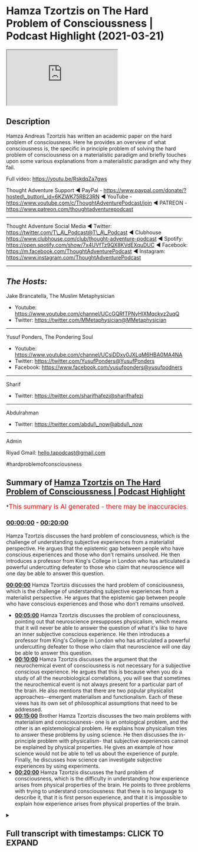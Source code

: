 # Hamza Tzortzis on The Hard Problem of Conscioussness | Podcast Highlight (2021-03-21)

<iframe loading='lazy' src='https://www.youtube.com/embed/zwDd2UNm9lE'></iframe>

## Description

Hamza Andreas Tzortzis has written an academic paper on the hard problem of consciousness. Here he provides an overview of what consciousness is, the specific in principle problem of solving the hard problem of consciousness on a materialistic paradigm and briefly touches upon some various explanations from a materialistic paradigm and why they fail.

Full video: https://youtu.be/RskdqZa7gws

Thought Adventure Support
◄ PayPal - https://www.paypal.com/donate/?hosted\_button\_id=6KZWK75RB23RN
◄ YouTube - https://www.youtube.com/c/ThoughtAdventurePodcast/join
◄ PATREON - https://www.patreon.com/thoughtadventurepodcast

***

Thought Adventure Social Media
◄ Twitter: https://twitter.com/T\_A\_Podcast​​@T\_A\_Podcast
◄ Clubhouse https://www.clubhouse.com/club/thought-adventure-podcast
◄ Spotify: https://open.spotify.com/show/7x4UVfTz9QX8KVdEXquDUC
◄ Facebook: https://m.facebook.com/ThoughtAdventurePodcast
◄ Instagram: https://www.instagram.com/ThoughtAdventurePodcast​

***

## *The Hosts:*

Jake Brancatella, The Muslim Metaphysician

*   Youtube: https://www.youtube.com/channel/UCcGQRfTPNyHlXMqckvz2uqQ
*   Twitter:  https://twitter.com/MMetaphysician​​@MMetaphysician

***

Yusuf Ponders, The Pondering Soul

*   Youtube: https://www.youtube.com/channel/UCsiDDxy0JXLqM6HBA0MA4NA
*   Twitter: https://twitter.com/YusufPonders​​@YusufPonders
*   Facebook: https://www.facebook.com/yusufponders​@yusufpodners

***

Sharif

*   Twitter: https://twitter.com/sharifhafezi​​@sharifhafezi

***

Abdulrahman

*   Twitter: https://twitter.com/abdul\_now​@abdul\_now

***

Admin

Riyad
Gmail: hello.tapodcast@gmail.com

\#hardproblemofconsciousness

## Summary of [Hamza Tzortzis on The Hard Problem of Conscioussness | Podcast Highlight](https://www.youtube.com/watch?v=zwDd2UNm9lE)

\*<span style="color:red; font-size:125%">This summary is AI generated - there may be inaccuracies</span>.

### [00:00:00](https://www.youtube.com/watch?v=zwDd2UNm9lE\&t=0) - [00:20:00](https://www.youtube.com/watch?v=zwDd2UNm9lE\&t=1200)

Hamza Tzortzis discusses the hard problem of consciousness, which is the challenge of understanding subjective experiences from a materialist perspective. He argues that the epistemic gap between people who have conscious experiences and those who don't remains unsolved. He then introduces a professor from King's College in London who has articulated a powerful undercutting defeater to those who claim that neuroscience will one day be able to answer this question.

**[00:00:00](https://www.youtube.com/watch?v=zwDd2UNm9lE\&t=0)** Hamza Tzortzis discusses the hard problem of consciousness, which is the challenge of understanding subjective experiences from a materialist perspective. He argues that the epistemic gap between people who have conscious experiences and those who don't remains unsolved.

*   **[00:05:00](https://www.youtube.com/watch?v=zwDd2UNm9lE\&t=300)** Hamza Tzortzis discusses the problem of consciousness, pointing out that neuroscience presupposes physicalism, which means that it will never be able to answer the question of what it's like to have an inner subjective conscious experience. He then introduces a professor from King's College in London who has articulated a powerful undercutting defeater to those who claim that neuroscience will one day be able to answer this question.
*   **[00:10:00](https://www.youtube.com/watch?v=zwDd2UNm9lE\&t=600)** Hamza Tzortzis discusses the argument that the neurochemical event of consciousness is not necessary for a subjective conscious experience. He argues that this is because when you do a study of all the neurobiological correlations, you will see that sometimes the neurochemical event is not always present for a particular part of the brain. He also mentions that there are two popular physicalist approaches--emergent materialism and functionalism. Each of these views has its own set of philosophical assumptions that need to be addressed.
*   **[00:15:00](https://www.youtube.com/watch?v=zwDd2UNm9lE\&t=900)** Brother Hamza Tzortzis discusses the two main problems with materialism and consciousness- one is an ontological problem, and the other is an epistemological problem. He explains how physicalism tries to answer these problems by using science. He then discusses the in-principle problem with physicalism- that subjective experiences cannot be explained by physical properties. He gives an example of how science would not be able to tell us about the experience of purple. Finally, he discusses how science can investigate subjective experiences by using experiments.
*   **[00:20:00](https://www.youtube.com/watch?v=zwDd2UNm9lE\&t=1200)** Hamza Tzortzis discusses the hard problem of consciousness, which is the difficulty in understanding how experience arises from physical properties of the brain. He points to three problems with trying to understand consciousness: that there is no language to describe it, that it is first person experience, and that it is impossible to explain how experience arises from physical properties of the brain.

<details><summary><h2>Full transcript with timestamps: CLICK TO EXPAND</h2></summary>

[0:00:08](https://youtu.be/zwDd2UNm9lE?t=8) okay good thanks for the introduction\
[0:00:10](https://youtu.be/zwDd2UNm9lE?t=10) jake well i bless you all just ask me\
[0:00:12](https://youtu.be/zwDd2UNm9lE?t=12) for the opportunity\
[0:00:19](https://youtu.be/zwDd2UNm9lE?t=19) i wrote a book called the divine reality\
[0:00:21](https://youtu.be/zwDd2UNm9lE?t=21) and\
[0:00:23](https://youtu.be/zwDd2UNm9lE?t=23) i did an m.a in philosophy\
[0:00:26](https://youtu.be/zwDd2UNm9lE?t=26) my dissertation was on the heart problem\
[0:00:28](https://youtu.be/zwDd2UNm9lE?t=28) of consciousness\
[0:00:30](https://youtu.be/zwDd2UNm9lE?t=30) and other bits and pieces and i'm\
[0:00:32](https://youtu.be/zwDd2UNm9lE?t=32) continuing my postgraduate research at\
[0:00:34](https://youtu.be/zwDd2UNm9lE?t=34) the university of london\
[0:00:36](https://youtu.be/zwDd2UNm9lE?t=36) and i have a particularly interesting\
[0:00:37](https://youtu.be/zwDd2UNm9lE?t=37) consciousness because\
[0:00:40](https://youtu.be/zwDd2UNm9lE?t=40) i had a bit of an issue when i was i was\
[0:00:42](https://youtu.be/zwDd2UNm9lE?t=42) around i don't know maybe 11 or 12\
[0:00:44](https://youtu.be/zwDd2UNm9lE?t=44) years old i had this kind of\
[0:00:47](https://youtu.be/zwDd2UNm9lE?t=47) existential crisis not from the point of\
[0:00:49](https://youtu.be/zwDd2UNm9lE?t=49) view of meaning or the point of view of\
[0:00:51](https://youtu.be/zwDd2UNm9lE?t=51) um you know purpose and life it was more\
[0:00:55](https://youtu.be/zwDd2UNm9lE?t=55) on it was more a form of solipsism which\
[0:00:58](https://youtu.be/zwDd2UNm9lE?t=58) was\
[0:00:59](https://youtu.be/zwDd2UNm9lE?t=59) i had a realization just dawned on me\
[0:01:02](https://youtu.be/zwDd2UNm9lE?t=62) that\
[0:01:03](https://youtu.be/zwDd2UNm9lE?t=63) i was the only one aware of my own\
[0:01:06](https://youtu.be/zwDd2UNm9lE?t=66) conscious awareness\
[0:01:07](https://youtu.be/zwDd2UNm9lE?t=67) and i wasn't aware of other people's\
[0:01:09](https://youtu.be/zwDd2UNm9lE?t=69) conscious awareness at the same time\
[0:01:12](https://youtu.be/zwDd2UNm9lE?t=72) that i'm aware of my own awareness\
[0:01:14](https://youtu.be/zwDd2UNm9lE?t=74)Laughter
[0:01:16](https://youtu.be/zwDd2UNm9lE?t=76) that might be a bit confusing but that\
[0:01:18](https://youtu.be/zwDd2UNm9lE?t=78) was extremely lonely\
[0:01:20](https://youtu.be/zwDd2UNm9lE?t=80) it was it just dawned on me it was such\
[0:01:22](https://youtu.be/zwDd2UNm9lE?t=82) a lonely thing\
[0:01:23](https://youtu.be/zwDd2UNm9lE?t=83) that i i think i started crying i'll get\
[0:01:26](https://youtu.be/zwDd2UNm9lE?t=86) slightly you know\
[0:01:26](https://youtu.be/zwDd2UNm9lE?t=86) contextually depressed because i felt\
[0:01:30](https://youtu.be/zwDd2UNm9lE?t=90) like i was maybe the only one who really\
[0:01:32](https://youtu.be/zwDd2UNm9lE?t=92) exists\
[0:01:33](https://youtu.be/zwDd2UNm9lE?t=93) right now people may not empathize with\
[0:01:35](https://youtu.be/zwDd2UNm9lE?t=95) this at all because they haven't had\
[0:01:37](https://youtu.be/zwDd2UNm9lE?t=97) this experience\
[0:01:38](https://youtu.be/zwDd2UNm9lE?t=98) thank god but some people just have\
[0:01:41](https://youtu.be/zwDd2UNm9lE?t=101) those experiences and i think that was\
[0:01:42](https://youtu.be/zwDd2UNm9lE?t=102) the kind of\
[0:01:43](https://youtu.be/zwDd2UNm9lE?t=103) emotional existential driver\
[0:01:46](https://youtu.be/zwDd2UNm9lE?t=106) in order for me to try and explore the\
[0:01:48](https://youtu.be/zwDd2UNm9lE?t=108) whole topic of consciousness a little\
[0:01:50](https://youtu.be/zwDd2UNm9lE?t=110) bit more\
[0:01:51](https://youtu.be/zwDd2UNm9lE?t=111) and that's why i was very fascinated\
[0:01:53](https://youtu.be/zwDd2UNm9lE?t=113) with the hard problem of consciousness\
[0:01:55](https://youtu.be/zwDd2UNm9lE?t=115) now\
[0:01:56](https://youtu.be/zwDd2UNm9lE?t=116) as many of you may know or not know the\
[0:01:58](https://youtu.be/zwDd2UNm9lE?t=118) hard problem of consciousness\
[0:02:00](https://youtu.be/zwDd2UNm9lE?t=120) in the philosophy of the mind is really\
[0:02:03](https://youtu.be/zwDd2UNm9lE?t=123) based on two key\
[0:02:04](https://youtu.be/zwDd2UNm9lE?t=124) questions people think it's only one\
[0:02:06](https://youtu.be/zwDd2UNm9lE?t=126) question but in actual fact is two key\
[0:02:07](https://youtu.be/zwDd2UNm9lE?t=127) questions\
[0:02:09](https://youtu.be/zwDd2UNm9lE?t=129) the first key question is what is it\
[0:02:11](https://youtu.be/zwDd2UNm9lE?t=131) like for a particular\
[0:02:12](https://youtu.be/zwDd2UNm9lE?t=132) organism to have a in a subjective\
[0:02:15](https://youtu.be/zwDd2UNm9lE?t=135) conscious experience\
[0:02:16](https://youtu.be/zwDd2UNm9lE?t=136) okay so i know i have inner subject of\
[0:02:19](https://youtu.be/zwDd2UNm9lE?t=139) conscious experiences\
[0:02:21](https://youtu.be/zwDd2UNm9lE?t=141) and i know what it's like for me to have\
[0:02:22](https://youtu.be/zwDd2UNm9lE?t=142) a hot chocolate on a sunday looking at\
[0:02:24](https://youtu.be/zwDd2UNm9lE?t=144) the sunset\
[0:02:26](https://youtu.be/zwDd2UNm9lE?t=146) but what about jake's in a subjective\
[0:02:28](https://youtu.be/zwDd2UNm9lE?t=148) conscious experience\
[0:02:30](https://youtu.be/zwDd2UNm9lE?t=150) can i know what it's like for jake to\
[0:02:32](https://youtu.be/zwDd2UNm9lE?t=152) have a hot chocolate on a sunday\
[0:02:34](https://youtu.be/zwDd2UNm9lE?t=154) looking at the sunset no i just have my\
[0:02:37](https://youtu.be/zwDd2UNm9lE?t=157) own\
[0:02:38](https://youtu.be/zwDd2UNm9lE?t=158) now it's subjectivity for sure\
[0:02:41](https://youtu.be/zwDd2UNm9lE?t=161) however it is a first person fact no one\
[0:02:44](https://youtu.be/zwDd2UNm9lE?t=164) can deny the fact that they\
[0:02:46](https://youtu.be/zwDd2UNm9lE?t=166) have an awareness of their own awareness\
[0:02:48](https://youtu.be/zwDd2UNm9lE?t=168) or they are\
[0:02:50](https://youtu.be/zwDd2UNm9lE?t=170) undergoing or they're experiencing a a\
[0:02:52](https://youtu.be/zwDd2UNm9lE?t=172) form of phenomenal consciousness because\
[0:02:54](https://youtu.be/zwDd2UNm9lE?t=174) in the literature it's also called\
[0:02:56](https://youtu.be/zwDd2UNm9lE?t=176) known as phenomenality or phenomenal\
[0:02:59](https://youtu.be/zwDd2UNm9lE?t=179) experience which basically means\
[0:03:01](https://youtu.be/zwDd2UNm9lE?t=181) in a subjective conscious experience so\
[0:03:03](https://youtu.be/zwDd2UNm9lE?t=183) i may be able to\
[0:03:04](https://youtu.be/zwDd2UNm9lE?t=184) to describe my experience as warm\
[0:03:08](https://youtu.be/zwDd2UNm9lE?t=188) sweet beautiful and you may use exactly\
[0:03:11](https://youtu.be/zwDd2UNm9lE?t=191) the same words and we're thinking we're\
[0:03:13](https://youtu.be/zwDd2UNm9lE?t=193) talking about the same type of\
[0:03:14](https://youtu.be/zwDd2UNm9lE?t=194) inner subjective conscious experience\
[0:03:16](https://youtu.be/zwDd2UNm9lE?t=196) but in actual fact we still wouldn't\
[0:03:18](https://youtu.be/zwDd2UNm9lE?t=198) know\
[0:03:19](https://youtu.be/zwDd2UNm9lE?t=199) why because words are vehicles to\
[0:03:21](https://youtu.be/zwDd2UNm9lE?t=201) meaning and meaning is like a reflection\
[0:03:23](https://youtu.be/zwDd2UNm9lE?t=203) a mirror of that inner subject of\
[0:03:25](https://youtu.be/zwDd2UNm9lE?t=205) conscious experience\
[0:03:26](https://youtu.be/zwDd2UNm9lE?t=206) so when i say warm and beautiful and\
[0:03:29](https://youtu.be/zwDd2UNm9lE?t=209) amazing i have a certain kind of\
[0:03:32](https://youtu.be/zwDd2UNm9lE?t=212) experience that backs that up that's\
[0:03:34](https://youtu.be/zwDd2UNm9lE?t=214) personal to me but that doesn't\
[0:03:35](https://youtu.be/zwDd2UNm9lE?t=215) necessarily mean\
[0:03:37](https://youtu.be/zwDd2UNm9lE?t=217) that jake has exactly the same type of\
[0:03:39](https://youtu.be/zwDd2UNm9lE?t=219) experience even though he's using the\
[0:03:40](https://youtu.be/zwDd2UNm9lE?t=220) same words\
[0:03:41](https://youtu.be/zwDd2UNm9lE?t=221) right so this is what you may call the\
[0:03:44](https://youtu.be/zwDd2UNm9lE?t=224) epistemic gap there's an epistemological\
[0:03:46](https://youtu.be/zwDd2UNm9lE?t=226) gap meaning there is a gap of knowledge\
[0:03:49](https://youtu.be/zwDd2UNm9lE?t=229) how do we bridge that gap under\
[0:03:50](https://youtu.be/zwDd2UNm9lE?t=230) materialism and by the way\
[0:03:52](https://youtu.be/zwDd2UNm9lE?t=232) when we use the word materialism and the\
[0:03:54](https://youtu.be/zwDd2UNm9lE?t=234) philosophy of the mind\
[0:03:56](https://youtu.be/zwDd2UNm9lE?t=236) it's used synonymously with physicalism\
[0:03:58](https://youtu.be/zwDd2UNm9lE?t=238) yes they have two different\
[0:04:00](https://youtu.be/zwDd2UNm9lE?t=240) histories however they really mean the\
[0:04:03](https://youtu.be/zwDd2UNm9lE?t=243) following\
[0:04:04](https://youtu.be/zwDd2UNm9lE?t=244) that consciousness can be reduced to\
[0:04:07](https://youtu.be/zwDd2UNm9lE?t=247) or is identical to physical processes\
[0:04:11](https://youtu.be/zwDd2UNm9lE?t=251) materialism historically used to talk\
[0:04:13](https://youtu.be/zwDd2UNm9lE?t=253) about uh\
[0:04:14](https://youtu.be/zwDd2UNm9lE?t=254) sorry materialism historically used to\
[0:04:16](https://youtu.be/zwDd2UNm9lE?t=256) talk about bits of matter\
[0:04:18](https://youtu.be/zwDd2UNm9lE?t=258) but in the philosophy of the mind in the\
[0:04:19](https://youtu.be/zwDd2UNm9lE?t=259) literature as far as i'm aware of it\
[0:04:22](https://youtu.be/zwDd2UNm9lE?t=262) that those two terms are used\
[0:04:23](https://youtu.be/zwDd2UNm9lE?t=263) synonymously and\
[0:04:25](https://youtu.be/zwDd2UNm9lE?t=265) they're used in the context that we've\
[0:04:26](https://youtu.be/zwDd2UNm9lE?t=266) just said that all\
[0:04:29](https://youtu.be/zwDd2UNm9lE?t=269) conscious consciousness can be reduced\
[0:04:30](https://youtu.be/zwDd2UNm9lE?t=270) to in some way or identical to\
[0:04:33](https://youtu.be/zwDd2UNm9lE?t=273) physical processes so that's the first\
[0:04:35](https://youtu.be/zwDd2UNm9lE?t=275) question of the hard problem\
[0:04:36](https://youtu.be/zwDd2UNm9lE?t=276) the second question is not an\
[0:04:38](https://youtu.be/zwDd2UNm9lE?t=278) epistemological question\
[0:04:40](https://youtu.be/zwDd2UNm9lE?t=280) it's not an epistemic question because\
[0:04:41](https://youtu.be/zwDd2UNm9lE?t=281) people a lot of the naturalists they say\
[0:04:44](https://youtu.be/zwDd2UNm9lE?t=284) oh you know we're going to bridge the\
[0:04:45](https://youtu.be/zwDd2UNm9lE?t=285) gap right we're going to bridge that gap\
[0:04:48](https://youtu.be/zwDd2UNm9lE?t=288) when we know the science when we learn\
[0:04:49](https://youtu.be/zwDd2UNm9lE?t=289) more science we'll bridge it\
[0:04:51](https://youtu.be/zwDd2UNm9lE?t=291) which i think is a huge fallacious\
[0:04:52](https://youtu.be/zwDd2UNm9lE?t=292) argument we could discuss later and\
[0:04:54](https://youtu.be/zwDd2UNm9lE?t=294) unpack it later\
[0:04:55](https://youtu.be/zwDd2UNm9lE?t=295) but the point here is they say we could\
[0:04:57](https://youtu.be/zwDd2UNm9lE?t=297) bridge the gap but they've misunderstood\
[0:04:58](https://youtu.be/zwDd2UNm9lE?t=298) the hard problem because the hard\
[0:05:00](https://youtu.be/zwDd2UNm9lE?t=300) problem is not just an epistemic issue\
[0:05:02](https://youtu.be/zwDd2UNm9lE?t=302) it's an ontological issue meaning the\
[0:05:04](https://youtu.be/zwDd2UNm9lE?t=304) source and nature of reality\
[0:05:05](https://youtu.be/zwDd2UNm9lE?t=305) so the second question is why and how do\
[0:05:10](https://youtu.be/zwDd2UNm9lE?t=310) phenomenal experiences meaning how and\
[0:05:12](https://youtu.be/zwDd2UNm9lE?t=312) why do inner subjective conscious\
[0:05:14](https://youtu.be/zwDd2UNm9lE?t=314) experiences arise\
[0:05:16](https://youtu.be/zwDd2UNm9lE?t=316) from neurobiological processes this is\
[0:05:20](https://youtu.be/zwDd2UNm9lE?t=320) has some epistemic issues but it's also\
[0:05:22](https://youtu.be/zwDd2UNm9lE?t=322) an ontological issue given the fact that\
[0:05:24](https://youtu.be/zwDd2UNm9lE?t=324) we\
[0:05:24](https://youtu.be/zwDd2UNm9lE?t=324) have a kind of first person fat sincere\
[0:05:28](https://youtu.be/zwDd2UNm9lE?t=328) sensation of what it's like to have in\
[0:05:30](https://youtu.be/zwDd2UNm9lE?t=330) the subject of conscious experiences and\
[0:05:32](https://youtu.be/zwDd2UNm9lE?t=332) we know\
[0:05:33](https://youtu.be/zwDd2UNm9lE?t=333) what kind of physical processes are\
[0:05:36](https://youtu.be/zwDd2UNm9lE?t=336) supposed to be because even according to\
[0:05:37](https://youtu.be/zwDd2UNm9lE?t=337) the naturalists physical processes are\
[0:05:39](https://youtu.be/zwDd2UNm9lE?t=339) what\
[0:05:40](https://youtu.be/zwDd2UNm9lE?t=340) they're blind and non-conscious what\
[0:05:42](https://youtu.be/zwDd2UNm9lE?t=342) does that mean let's unpack that\
[0:05:44](https://youtu.be/zwDd2UNm9lE?t=344) when we say physical processes are blind\
[0:05:46](https://youtu.be/zwDd2UNm9lE?t=346) it means there is no intentional force\
[0:05:48](https://youtu.be/zwDd2UNm9lE?t=348) directing them anywhere\
[0:05:49](https://youtu.be/zwDd2UNm9lE?t=349) when we say they're non-conscious we're\
[0:05:51](https://youtu.be/zwDd2UNm9lE?t=351) saying physical processes\
[0:05:53](https://youtu.be/zwDd2UNm9lE?t=353) do not have something called\
[0:05:54](https://youtu.be/zwDd2UNm9lE?t=354) intentionality i know that's a massive\
[0:05:57](https://youtu.be/zwDd2UNm9lE?t=357) issue in the philosophy of the mind\
[0:06:00](https://youtu.be/zwDd2UNm9lE?t=360) there's lots of ichthyolaf as they say\
[0:06:01](https://youtu.be/zwDd2UNm9lE?t=361) the differences of opinion\
[0:06:03](https://youtu.be/zwDd2UNm9lE?t=363) but just to break it down in in a simple\
[0:06:05](https://youtu.be/zwDd2UNm9lE?t=365) way\
[0:06:06](https://youtu.be/zwDd2UNm9lE?t=366) intentionality is about aboutness for\
[0:06:09](https://youtu.be/zwDd2UNm9lE?t=369) example\
[0:06:10](https://youtu.be/zwDd2UNm9lE?t=370) i'm looking at my mobile phone my my\
[0:06:13](https://youtu.be/zwDd2UNm9lE?t=373) stream of consciousness now\
[0:06:14](https://youtu.be/zwDd2UNm9lE?t=374) is about something other than what's in\
[0:06:18](https://youtu.be/zwDd2UNm9lE?t=378) here\
[0:06:18](https://youtu.be/zwDd2UNm9lE?t=378) it's outside it's about something else\
[0:06:21](https://youtu.be/zwDd2UNm9lE?t=381) physical processes\
[0:06:22](https://youtu.be/zwDd2UNm9lE?t=382) by definition are not about anything\
[0:06:26](https://youtu.be/zwDd2UNm9lE?t=386) they're not even about their own selves\
[0:06:27](https://youtu.be/zwDd2UNm9lE?t=387) they just are cold\
[0:06:29](https://youtu.be/zwDd2UNm9lE?t=389) and non-conscious from that perspective\
[0:06:31](https://youtu.be/zwDd2UNm9lE?t=391) so one would argue\
[0:06:33](https://youtu.be/zwDd2UNm9lE?t=393) if that's the ontology of physicalism\
[0:06:34](https://youtu.be/zwDd2UNm9lE?t=394) which also relates to\
[0:06:36](https://youtu.be/zwDd2UNm9lE?t=396) philosophical naturalism then how\
[0:06:40](https://youtu.be/zwDd2UNm9lE?t=400) can we have inner subjective conscious\
[0:06:42](https://youtu.be/zwDd2UNm9lE?t=402) experiences arise\
[0:06:44](https://youtu.be/zwDd2UNm9lE?t=404) from seemingly cold and non-conscious\
[0:06:47](https://youtu.be/zwDd2UNm9lE?t=407) physical processes\
[0:06:48](https://youtu.be/zwDd2UNm9lE?t=408) it's like whoa right so how do they\
[0:06:52](https://youtu.be/zwDd2UNm9lE?t=412) try and answer these questions so let me\
[0:06:54](https://youtu.be/zwDd2UNm9lE?t=414) go backwards\
[0:06:56](https://youtu.be/zwDd2UNm9lE?t=416) the first way they're trying to answer\
[0:06:57](https://youtu.be/zwDd2UNm9lE?t=417) this question\
[0:06:59](https://youtu.be/zwDd2UNm9lE?t=419) especially from the kind of atheistic\
[0:07:00](https://youtu.be/zwDd2UNm9lE?t=420) perspective is that science\
[0:07:02](https://youtu.be/zwDd2UNm9lE?t=422) neuroscience neurobiological studies is\
[0:07:06](https://youtu.be/zwDd2UNm9lE?t=426) going to solve the problem now with all\
[0:07:07](https://youtu.be/zwDd2UNm9lE?t=427) due respect\
[0:07:08](https://youtu.be/zwDd2UNm9lE?t=428) right with all due respect\
[0:07:12](https://youtu.be/zwDd2UNm9lE?t=432) neuroscience is predicated on a\
[0:07:14](https://youtu.be/zwDd2UNm9lE?t=434) philosophical assumption\
[0:07:16](https://youtu.be/zwDd2UNm9lE?t=436) this is well known if you read the works\
[0:07:17](https://youtu.be/zwDd2UNm9lE?t=437) of um\
[0:07:19](https://youtu.be/zwDd2UNm9lE?t=439) rex wilson anti romancio manzotti\
[0:07:22](https://youtu.be/zwDd2UNm9lE?t=442) moderato\
[0:07:23](https://youtu.be/zwDd2UNm9lE?t=443) blah blah blah blah blah the\
[0:07:25](https://youtu.be/zwDd2UNm9lE?t=445) philosophers of the mind and even\
[0:07:26](https://youtu.be/zwDd2UNm9lE?t=446) neuroscientists themselves\
[0:07:28](https://youtu.be/zwDd2UNm9lE?t=448) understand that neurobiological studies\
[0:07:30](https://youtu.be/zwDd2UNm9lE?t=450) neuroscience\
[0:07:32](https://youtu.be/zwDd2UNm9lE?t=452) it assumes physicalism\
[0:07:35](https://youtu.be/zwDd2UNm9lE?t=455) so what all neuro biological studies can\
[0:07:39](https://youtu.be/zwDd2UNm9lE?t=459) do\
[0:07:40](https://youtu.be/zwDd2UNm9lE?t=460) is basically give you a physicalistic\
[0:07:42](https://youtu.be/zwDd2UNm9lE?t=462) approach or a materialistic\
[0:07:44](https://youtu.be/zwDd2UNm9lE?t=464) approach to this question and by\
[0:07:46](https://youtu.be/zwDd2UNm9lE?t=466) definition it won't really solve the\
[0:07:47](https://youtu.be/zwDd2UNm9lE?t=467) problem because it will be always\
[0:07:49](https://youtu.be/zwDd2UNm9lE?t=469) assumed\
[0:07:51](https://youtu.be/zwDd2UNm9lE?t=471) to be true what we're trying to show is\
[0:07:54](https://youtu.be/zwDd2UNm9lE?t=474) well\
[0:07:54](https://youtu.be/zwDd2UNm9lE?t=474) is physicalism true is materialism of\
[0:07:57](https://youtu.be/zwDd2UNm9lE?t=477) physicalism\
[0:07:58](https://youtu.be/zwDd2UNm9lE?t=478) the correct philosophy of the mind to\
[0:08:00](https://youtu.be/zwDd2UNm9lE?t=480) understand the reality of consciousness\
[0:08:02](https://youtu.be/zwDd2UNm9lE?t=482) right\
[0:08:02](https://youtu.be/zwDd2UNm9lE?t=482) they can't even start dealing with that\
[0:08:04](https://youtu.be/zwDd2UNm9lE?t=484) question because all neurobiological\
[0:08:06](https://youtu.be/zwDd2UNm9lE?t=486) studies\
[0:08:06](https://youtu.be/zwDd2UNm9lE?t=486) are basically uh predicated on this\
[0:08:10](https://youtu.be/zwDd2UNm9lE?t=490) philosophical assumption which is\
[0:08:12](https://youtu.be/zwDd2UNm9lE?t=492) physicalism so neuroscience will never\
[0:08:14](https://youtu.be/zwDd2UNm9lE?t=494) be able to address this issue because\
[0:08:16](https://youtu.be/zwDd2UNm9lE?t=496) neuroscience generally speaking is a\
[0:08:18](https://youtu.be/zwDd2UNm9lE?t=498) study of correlations as one of my\
[0:08:20](https://youtu.be/zwDd2UNm9lE?t=500) friends who's a who did a masters in\
[0:08:21](https://youtu.be/zwDd2UNm9lE?t=501) neuroscience he called it\
[0:08:23](https://youtu.be/zwDd2UNm9lE?t=503) pixelated phrenology yeah the phenology\
[0:08:26](https://youtu.be/zwDd2UNm9lE?t=506) of the study of the brain is pixelated\
[0:08:28](https://youtu.be/zwDd2UNm9lE?t=508) phonology\
[0:08:29](https://youtu.be/zwDd2UNm9lE?t=509) and and listen to this this is my\
[0:08:30](https://youtu.be/zwDd2UNm9lE?t=510) challenge even if we're to map\
[0:08:33](https://youtu.be/zwDd2UNm9lE?t=513) out the entirety of jake's brain right\
[0:08:36](https://youtu.be/zwDd2UNm9lE?t=516) say we map it out and we can correlate\
[0:08:40](https://youtu.be/zwDd2UNm9lE?t=520) every single pattern and the minutiae\
[0:08:43](https://youtu.be/zwDd2UNm9lE?t=523) the differences and correlate them\
[0:08:46](https://youtu.be/zwDd2UNm9lE?t=526) to inner subject of conscious\
[0:08:48](https://youtu.be/zwDd2UNm9lE?t=528) experiences\
[0:08:50](https://youtu.be/zwDd2UNm9lE?t=530) and correlate those to his utterances of\
[0:08:52](https://youtu.be/zwDd2UNm9lE?t=532) the descriptions of his inner\
[0:08:54](https://youtu.be/zwDd2UNm9lE?t=534) experiences\
[0:08:56](https://youtu.be/zwDd2UNm9lE?t=536) it still would not he still won't solve\
[0:08:57](https://youtu.be/zwDd2UNm9lE?t=537) the problem people still want to answer\
[0:08:59](https://youtu.be/zwDd2UNm9lE?t=539) both questions\
[0:09:00](https://youtu.be/zwDd2UNm9lE?t=540) he won't answer okay well what is it\
[0:09:02](https://youtu.be/zwDd2UNm9lE?t=542) like for jake to undergo a particular\
[0:09:04](https://youtu.be/zwDd2UNm9lE?t=544) inner subject of conscious experience we\
[0:09:05](https://youtu.be/zwDd2UNm9lE?t=545) just have his\
[0:09:06](https://youtu.be/zwDd2UNm9lE?t=546) we just have his descriptions right\
[0:09:08](https://youtu.be/zwDd2UNm9lE?t=548) right but what is it like\
[0:09:10](https://youtu.be/zwDd2UNm9lE?t=550) and we won't be able to answer the\
[0:09:11](https://youtu.be/zwDd2UNm9lE?t=551) question well how on earth does he have\
[0:09:13](https://youtu.be/zwDd2UNm9lE?t=553) this inner subjective conscious\
[0:09:14](https://youtu.be/zwDd2UNm9lE?t=554) experience\
[0:09:15](https://youtu.be/zwDd2UNm9lE?t=555) arising arising from\
[0:09:18](https://youtu.be/zwDd2UNm9lE?t=558) seemingly cold blind physical processes\
[0:09:22](https://youtu.be/zwDd2UNm9lE?t=562) so even if neuroscience were to map\
[0:09:26](https://youtu.be/zwDd2UNm9lE?t=566) everything in the brain because this is\
[0:09:27](https://youtu.be/zwDd2UNm9lE?t=567) one of the arguments from the atheist\
[0:09:29](https://youtu.be/zwDd2UNm9lE?t=569) look man when we know everything about\
[0:09:30](https://youtu.be/zwDd2UNm9lE?t=570) the brain we'll know everything about\
[0:09:32](https://youtu.be/zwDd2UNm9lE?t=572) consciousness\
[0:09:34](https://youtu.be/zwDd2UNm9lE?t=574) that would only make sense if you're an\
[0:09:36](https://youtu.be/zwDd2UNm9lE?t=576) eliminative materialist right but we\
[0:09:37](https://youtu.be/zwDd2UNm9lE?t=577) could discuss a bit later\
[0:09:39](https://youtu.be/zwDd2UNm9lE?t=579) so neuroscience can't really deal with\
[0:09:41](https://youtu.be/zwDd2UNm9lE?t=581) the problem and\
[0:09:43](https://youtu.be/zwDd2UNm9lE?t=583) i've got something here from professor\
[0:09:46](https://youtu.be/zwDd2UNm9lE?t=586) i forgot his name now he's from king's\
[0:09:49](https://youtu.be/zwDd2UNm9lE?t=589) college university in london\
[0:09:51](https://youtu.be/zwDd2UNm9lE?t=591) he actually articulated a really\
[0:09:53](https://youtu.be/zwDd2UNm9lE?t=593) powerful undercutting defeater\
[0:09:55](https://youtu.be/zwDd2UNm9lE?t=595) to people who claim that neuroscience is\
[0:09:58](https://youtu.be/zwDd2UNm9lE?t=598) actually\
[0:09:59](https://youtu.be/zwDd2UNm9lE?t=599) if we know more about the brain will\
[0:10:01](https://youtu.be/zwDd2UNm9lE?t=601) know more about consciousness from the\
[0:10:02](https://youtu.be/zwDd2UNm9lE?t=602) point of view of inner subjective\
[0:10:04](https://youtu.be/zwDd2UNm9lE?t=604) conscious experiences so he makes a\
[0:10:08](https://youtu.be/zwDd2UNm9lE?t=608) really\
[0:10:08](https://youtu.be/zwDd2UNm9lE?t=608) beautiful point here it's papino the\
[0:10:10](https://youtu.be/zwDd2UNm9lE?t=610) professor papinel\
[0:10:12](https://youtu.be/zwDd2UNm9lE?t=612) yeah i think his name is david papino he\
[0:10:13](https://youtu.be/zwDd2UNm9lE?t=613) presents a really nice argument i want\
[0:10:15](https://youtu.be/zwDd2UNm9lE?t=615) to summarize the argument for you it's\
[0:10:17](https://youtu.be/zwDd2UNm9lE?t=617) the seven statements\
[0:10:18](https://youtu.be/zwDd2UNm9lE?t=618) so he says number one and i'm\
[0:10:20](https://youtu.be/zwDd2UNm9lE?t=620) paraphrasing\
[0:10:21](https://youtu.be/zwDd2UNm9lE?t=621) a neurochemical event e is identical\
[0:10:25](https://youtu.be/zwDd2UNm9lE?t=625) with the conscious experience p\
[0:10:28](https://youtu.be/zwDd2UNm9lE?t=628) number two e cannot be absent\
[0:10:31](https://youtu.be/zwDd2UNm9lE?t=631) when p is testified to be present\
[0:10:35](https://youtu.be/zwDd2UNm9lE?t=635) three e cannot be present when p\
[0:10:38](https://youtu.be/zwDd2UNm9lE?t=638) is testified to be absent four\
[0:10:42](https://youtu.be/zwDd2UNm9lE?t=642) e must be present to be necessary for p\
[0:10:45](https://youtu.be/zwDd2UNm9lE?t=645) five e is sometimes absence when p\
[0:10:48](https://youtu.be/zwDd2UNm9lE?t=648) is testified to be present six e\
[0:10:51](https://youtu.be/zwDd2UNm9lE?t=651) is sometimes present when p is testified\
[0:10:54](https://youtu.be/zwDd2UNm9lE?t=654) to be absent\
[0:10:55](https://youtu.be/zwDd2UNm9lE?t=655) seven conclusion therefore e is not\
[0:10:57](https://youtu.be/zwDd2UNm9lE?t=657) necessary for p\
[0:10:58](https://youtu.be/zwDd2UNm9lE?t=658) so his conclusion is that the\
[0:11:00](https://youtu.be/zwDd2UNm9lE?t=660) neurochemical event e is not necessary\
[0:11:02](https://youtu.be/zwDd2UNm9lE?t=662) for\
[0:11:03](https://youtu.be/zwDd2UNm9lE?t=663) in a subjective conscious experience p\
[0:11:06](https://youtu.be/zwDd2UNm9lE?t=666) because when you do a study of all the\
[0:11:08](https://youtu.be/zwDd2UNm9lE?t=668) neurobiological\
[0:11:09](https://youtu.be/zwDd2UNm9lE?t=669) correlations you will see that sometimes\
[0:11:12](https://youtu.be/zwDd2UNm9lE?t=672) the neurobiological\
[0:11:14](https://youtu.be/zwDd2UNm9lE?t=674) event e is not always present for a\
[0:11:15](https://youtu.be/zwDd2UNm9lE?t=675) particular p\
[0:11:17](https://youtu.be/zwDd2UNm9lE?t=677) and sometimes it's absent sometimes it's\
[0:11:18](https://youtu.be/zwDd2UNm9lE?t=678) present and so on and so forth\
[0:11:20](https://youtu.be/zwDd2UNm9lE?t=680) so it shows that the correlations they\
[0:11:22](https://youtu.be/zwDd2UNm9lE?t=682) have found so far are not\
[0:11:24](https://youtu.be/zwDd2UNm9lE?t=684) necessary for p which is a really\
[0:11:26](https://youtu.be/zwDd2UNm9lE?t=686) interesting argument by papua new now\
[0:11:28](https://youtu.be/zwDd2UNm9lE?t=688) i've gone too long i don't want to take\
[0:11:30](https://youtu.be/zwDd2UNm9lE?t=690) too much time so i just want to\
[0:11:31](https://youtu.be/zwDd2UNm9lE?t=691) mention what are the physicalist claims\
[0:11:34](https://youtu.be/zwDd2UNm9lE?t=694) so i'm not going to go into them and\
[0:11:35](https://youtu.be/zwDd2UNm9lE?t=695) refute them i think we should do that\
[0:11:36](https://youtu.be/zwDd2UNm9lE?t=696) together\
[0:11:37](https://youtu.be/zwDd2UNm9lE?t=697) right so one approach\
[0:11:40](https://youtu.be/zwDd2UNm9lE?t=700) is what you would call eliminative\
[0:11:42](https://youtu.be/zwDd2UNm9lE?t=702) materialism okay\
[0:11:44](https://youtu.be/zwDd2UNm9lE?t=704) and one would argue that the church\
[0:11:46](https://youtu.be/zwDd2UNm9lE?t=706) lands had this view\
[0:11:47](https://youtu.be/zwDd2UNm9lE?t=707) then it had this view in 1991 he wrote\
[0:11:49](https://youtu.be/zwDd2UNm9lE?t=709) the book consciousness explained\
[0:11:51](https://youtu.be/zwDd2UNm9lE?t=711) met some philosophers said that book\
[0:11:53](https://youtu.be/zwDd2UNm9lE?t=713) should have been called\
[0:11:54](https://youtu.be/zwDd2UNm9lE?t=714) consciousness explained away\
[0:11:57](https://youtu.be/zwDd2UNm9lE?t=717) he doesn't deal with the the questions\
[0:11:59](https://youtu.be/zwDd2UNm9lE?t=719) of the hard problem of consciousness he\
[0:12:00](https://youtu.be/zwDd2UNm9lE?t=720) just he just thinks that we're just like\
[0:12:01](https://youtu.be/zwDd2UNm9lE?t=721) you know\
[0:12:02](https://youtu.be/zwDd2UNm9lE?t=722) robots we don't have any consciousness\
[0:12:03](https://youtu.be/zwDd2UNm9lE?t=723) right yeah so it's eliminative materials\
[0:12:05](https://youtu.be/zwDd2UNm9lE?t=725) which basically says that there is no\
[0:12:07](https://youtu.be/zwDd2UNm9lE?t=727) consciousness that's essentially what\
[0:12:08](https://youtu.be/zwDd2UNm9lE?t=728) they're saying\
[0:12:09](https://youtu.be/zwDd2UNm9lE?t=729) and we could unpack what it means and\
[0:12:11](https://youtu.be/zwDd2UNm9lE?t=731) unpack and how we can address that\
[0:12:12](https://youtu.be/zwDd2UNm9lE?t=732) during\
[0:12:13](https://youtu.be/zwDd2UNm9lE?t=733) the podcast today and by the way a lot\
[0:12:16](https://youtu.be/zwDd2UNm9lE?t=736) of the\
[0:12:16](https://youtu.be/zwDd2UNm9lE?t=736) empirical neurobiological studies that\
[0:12:18](https://youtu.be/zwDd2UNm9lE?t=738) have fancy names right there are so many\
[0:12:20](https://youtu.be/zwDd2UNm9lE?t=740) fancy names for many different\
[0:12:22](https://youtu.be/zwDd2UNm9lE?t=742) you know uh neuro\
[0:12:25](https://youtu.be/zwDd2UNm9lE?t=745) the neuro correlations and all that\
[0:12:28](https://youtu.be/zwDd2UNm9lE?t=748) fancy names right all of these things\
[0:12:29](https://youtu.be/zwDd2UNm9lE?t=749) still have\
[0:12:30](https://youtu.be/zwDd2UNm9lE?t=750) these um approaches as their\
[0:12:33](https://youtu.be/zwDd2UNm9lE?t=753) philosophical assumptions so it's very\
[0:12:34](https://youtu.be/zwDd2UNm9lE?t=754) important to deal with the philosophical\
[0:12:36](https://youtu.be/zwDd2UNm9lE?t=756) assumptions because\
[0:12:37](https://youtu.be/zwDd2UNm9lE?t=757) the kind of minutiae of the empirical\
[0:12:39](https://youtu.be/zwDd2UNm9lE?t=759) neurobiological study\
[0:12:40](https://youtu.be/zwDd2UNm9lE?t=760) is interesting but it's really\
[0:12:41](https://youtu.be/zwDd2UNm9lE?t=761) predicated on these approaches anyway\
[0:12:43](https://youtu.be/zwDd2UNm9lE?t=763) so one is eliminative materialism the\
[0:12:45](https://youtu.be/zwDd2UNm9lE?t=765) other one is reductive materialism\
[0:12:47](https://youtu.be/zwDd2UNm9lE?t=767) which basically says it doesn't deny\
[0:12:49](https://youtu.be/zwDd2UNm9lE?t=769) inner subject of conscious experience\
[0:12:51](https://youtu.be/zwDd2UNm9lE?t=771) but it says\
[0:12:52](https://youtu.be/zwDd2UNm9lE?t=772) that that the brain or\
[0:12:56](https://youtu.be/zwDd2UNm9lE?t=776) understanding or science understanding\
[0:12:57](https://youtu.be/zwDd2UNm9lE?t=777) of the brain would eventually close the\
[0:13:00](https://youtu.be/zwDd2UNm9lE?t=780) gap\
[0:13:00](https://youtu.be/zwDd2UNm9lE?t=780) and will be able to understand that\
[0:13:04](https://youtu.be/zwDd2UNm9lE?t=784) that that that that consciousness can be\
[0:13:07](https://youtu.be/zwDd2UNm9lE?t=787) explained\
[0:13:08](https://youtu.be/zwDd2UNm9lE?t=788) or reduced due to physical processes in\
[0:13:10](https://youtu.be/zwDd2UNm9lE?t=790) some way so don't say\
[0:13:11](https://youtu.be/zwDd2UNm9lE?t=791) individual process or individual bits of\
[0:13:14](https://youtu.be/zwDd2UNm9lE?t=794) matter they will say\
[0:13:16](https://youtu.be/zwDd2UNm9lE?t=796) you know you could reduce it to physical\
[0:13:18](https://youtu.be/zwDd2UNm9lE?t=798) processes in some way then we could\
[0:13:19](https://youtu.be/zwDd2UNm9lE?t=799) discuss\
[0:13:20](https://youtu.be/zwDd2UNm9lE?t=800) why that's that fails right the other\
[0:13:22](https://youtu.be/zwDd2UNm9lE?t=802) physicalist approach which is very\
[0:13:24](https://youtu.be/zwDd2UNm9lE?t=804) popular\
[0:13:25](https://youtu.be/zwDd2UNm9lE?t=805) is called functionalism functionism just\
[0:13:28](https://youtu.be/zwDd2UNm9lE?t=808) to really make you understand this it's\
[0:13:29](https://youtu.be/zwDd2UNm9lE?t=809) like a mirroring a computer system\
[0:13:31](https://youtu.be/zwDd2UNm9lE?t=811) you have inputs mental states and\
[0:13:33](https://youtu.be/zwDd2UNm9lE?t=813) outputs\
[0:13:34](https://youtu.be/zwDd2UNm9lE?t=814) and you know they say when you have an\
[0:13:36](https://youtu.be/zwDd2UNm9lE?t=816) input for example\
[0:13:38](https://youtu.be/zwDd2UNm9lE?t=818) your your your bus is coming right\
[0:13:41](https://youtu.be/zwDd2UNm9lE?t=821) um and your mental state is oh my god\
[0:13:44](https://youtu.be/zwDd2UNm9lE?t=824) i'm going to be late\
[0:13:45](https://youtu.be/zwDd2UNm9lE?t=825) right you have the inner subjection\
[0:13:46](https://youtu.be/zwDd2UNm9lE?t=826) cause experience i'm actually late\
[0:13:48](https://youtu.be/zwDd2UNm9lE?t=828) and then the output is that you start\
[0:13:50](https://youtu.be/zwDd2UNm9lE?t=830) running for your bus\
[0:13:52](https://youtu.be/zwDd2UNm9lE?t=832) so there is a connection between inputs\
[0:13:54](https://youtu.be/zwDd2UNm9lE?t=834) outputs\
[0:13:55](https://youtu.be/zwDd2UNm9lE?t=835) and mental states but as you know that\
[0:13:57](https://youtu.be/zwDd2UNm9lE?t=837) doesn't even answer any of the problems\
[0:13:59](https://youtu.be/zwDd2UNm9lE?t=839) of the hard\
[0:14:00](https://youtu.be/zwDd2UNm9lE?t=840) problems of consciousness but we could\
[0:14:01](https://youtu.be/zwDd2UNm9lE?t=841) address that later\
[0:14:03](https://youtu.be/zwDd2UNm9lE?t=843) another view well probably the final\
[0:14:05](https://youtu.be/zwDd2UNm9lE?t=845) physical is to be main physicalist views\
[0:14:07](https://youtu.be/zwDd2UNm9lE?t=847) what you call\
[0:14:08](https://youtu.be/zwDd2UNm9lE?t=848) emergent materialism which is getting\
[0:14:10](https://youtu.be/zwDd2UNm9lE?t=850) quite popular and there are two forms of\
[0:14:12](https://youtu.be/zwDd2UNm9lE?t=852) emergent materialism you have strong\
[0:14:13](https://youtu.be/zwDd2UNm9lE?t=853) emergent materialism and weak emergent\
[0:14:15](https://youtu.be/zwDd2UNm9lE?t=855) materialism\
[0:14:17](https://youtu.be/zwDd2UNm9lE?t=857) strong emergent materialism says look\
[0:14:19](https://youtu.be/zwDd2UNm9lE?t=859) consciousness exists\
[0:14:21](https://youtu.be/zwDd2UNm9lE?t=861) but it's based on complex physical\
[0:14:24](https://youtu.be/zwDd2UNm9lE?t=864) processes and these physical processes\
[0:14:25](https://youtu.be/zwDd2UNm9lE?t=865) have complex causal relations\
[0:14:27](https://youtu.be/zwDd2UNm9lE?t=867) and it's impossible to impossible to\
[0:14:30](https://youtu.be/zwDd2UNm9lE?t=870) unravel them\
[0:14:31](https://youtu.be/zwDd2UNm9lE?t=871) and they say to try and understand it\
[0:14:32](https://youtu.be/zwDd2UNm9lE?t=872) it's equivalent of putting for example\
[0:14:35](https://youtu.be/zwDd2UNm9lE?t=875) darwin's book on the original species in\
[0:14:37](https://youtu.be/zwDd2UNm9lE?t=877) a hamster's cage\
[0:14:39](https://youtu.be/zwDd2UNm9lE?t=879) thinking that hamster is going to\
[0:14:40](https://youtu.be/zwDd2UNm9lE?t=880) understand its origins right it's a good\
[0:14:42](https://youtu.be/zwDd2UNm9lE?t=882) it's an interesting\
[0:14:43](https://youtu.be/zwDd2UNm9lE?t=883) point but it's a failed point because\
[0:14:45](https://youtu.be/zwDd2UNm9lE?t=885) all they're doing they're really\
[0:14:46](https://youtu.be/zwDd2UNm9lE?t=886) assuming\
[0:14:47](https://youtu.be/zwDd2UNm9lE?t=887) some type of physicalism like reductive\
[0:14:50](https://youtu.be/zwDd2UNm9lE?t=890) materialism anyway or reductive\
[0:14:51](https://youtu.be/zwDd2UNm9lE?t=891) uh or yeah reductive materialism\
[0:14:55](https://youtu.be/zwDd2UNm9lE?t=895) and it's a bit of a compound we can\
[0:14:56](https://youtu.be/zwDd2UNm9lE?t=896) unders we could discuss later why that's\
[0:14:57](https://youtu.be/zwDd2UNm9lE?t=897) the case\
[0:14:58](https://youtu.be/zwDd2UNm9lE?t=898) the other version which is called weak\
[0:15:00](https://youtu.be/zwDd2UNm9lE?t=900) emergent materialism\
[0:15:02](https://youtu.be/zwDd2UNm9lE?t=902) which basically says yes it's based on\
[0:15:04](https://youtu.be/zwDd2UNm9lE?t=904) complex physical processes and these\
[0:15:06](https://youtu.be/zwDd2UNm9lE?t=906) physical processes have complex\
[0:15:08](https://youtu.be/zwDd2UNm9lE?t=908) causal relations when we unravel them\
[0:15:11](https://youtu.be/zwDd2UNm9lE?t=911) we'll be able to understand subjective\
[0:15:13](https://youtu.be/zwDd2UNm9lE?t=913) consciousness\
[0:15:14](https://youtu.be/zwDd2UNm9lE?t=914) but really that's not a philosophy in\
[0:15:16](https://youtu.be/zwDd2UNm9lE?t=916) itself\
[0:15:17](https://youtu.be/zwDd2UNm9lE?t=917) that's reductive materialism you're\
[0:15:19](https://youtu.be/zwDd2UNm9lE?t=919) assuming reductive materialism\
[0:15:21](https://youtu.be/zwDd2UNm9lE?t=921) to be true and if you dealt with\
[0:15:22](https://youtu.be/zwDd2UNm9lE?t=922) reductive materialism then you've dealt\
[0:15:24](https://youtu.be/zwDd2UNm9lE?t=924) with\
[0:15:25](https://youtu.be/zwDd2UNm9lE?t=925) uh weak emergence and they give you\
[0:15:26](https://youtu.be/zwDd2UNm9lE?t=926) things like you know what about water\
[0:15:28](https://youtu.be/zwDd2UNm9lE?t=928) you know you have the the molecules of\
[0:15:31](https://youtu.be/zwDd2UNm9lE?t=931) oxygen\
[0:15:32](https://youtu.be/zwDd2UNm9lE?t=932) and and hydrogen and they combine\
[0:15:34](https://youtu.be/zwDd2UNm9lE?t=934) together to give you properties that\
[0:15:36](https://youtu.be/zwDd2UNm9lE?t=936) don't exist in in the original\
[0:15:38](https://youtu.be/zwDd2UNm9lE?t=938) individual processes that's what\
[0:15:40](https://youtu.be/zwDd2UNm9lE?t=940) emergent materialism basically says\
[0:15:42](https://youtu.be/zwDd2UNm9lE?t=942) that you're going to get something an\
[0:15:43](https://youtu.be/zwDd2UNm9lE?t=943) emergent property like consciousness\
[0:15:46](https://youtu.be/zwDd2UNm9lE?t=946) and the properties of consciousness\
[0:15:47](https://youtu.be/zwDd2UNm9lE?t=947) cannot be found in the individual\
[0:15:49](https://youtu.be/zwDd2UNm9lE?t=949) processes or in the\
[0:15:50](https://youtu.be/zwDd2UNm9lE?t=950) physical system that is causally related\
[0:15:54](https://youtu.be/zwDd2UNm9lE?t=954) and causally connected and they say look\
[0:15:56](https://youtu.be/zwDd2UNm9lE?t=956) this exists in science anyway look at\
[0:15:58](https://youtu.be/zwDd2UNm9lE?t=958) look at water h2o\
[0:16:00](https://youtu.be/zwDd2UNm9lE?t=960) you have hydrogen you have oxygen\
[0:16:03](https://youtu.be/zwDd2UNm9lE?t=963) and you put them together and they\
[0:16:06](https://youtu.be/zwDd2UNm9lE?t=966) causally relate in some way\
[0:16:08](https://youtu.be/zwDd2UNm9lE?t=968) and you have properties of water that\
[0:16:09](https://youtu.be/zwDd2UNm9lE?t=969) don't belong to the individual\
[0:16:11](https://youtu.be/zwDd2UNm9lE?t=971) uh molecule molecules for example the\
[0:16:14](https://youtu.be/zwDd2UNm9lE?t=974) individual\
[0:16:15](https://youtu.be/zwDd2UNm9lE?t=975) atoms hydrogen atoms oxygen atoms right\
[0:16:17](https://youtu.be/zwDd2UNm9lE?t=977) so you have water that is shiny and it's\
[0:16:19](https://youtu.be/zwDd2UNm9lE?t=979) a transparent liquid but those\
[0:16:21](https://youtu.be/zwDd2UNm9lE?t=981) properties cannot be found in the\
[0:16:22](https://youtu.be/zwDd2UNm9lE?t=982) individual process themselves\
[0:16:23](https://youtu.be/zwDd2UNm9lE?t=983) which we know that example is a really\
[0:16:25](https://youtu.be/zwDd2UNm9lE?t=985) bad example for many reasons\
[0:16:27](https://youtu.be/zwDd2UNm9lE?t=987) which we could discuss so those are the\
[0:16:28](https://youtu.be/zwDd2UNm9lE?t=988) main type of physicalist ontologies if\
[0:16:31](https://youtu.be/zwDd2UNm9lE?t=991) you like\
[0:16:31](https://youtu.be/zwDd2UNm9lE?t=991) or the physical assist or physicalist\
[0:16:33](https://youtu.be/zwDd2UNm9lE?t=993) approaches to the mind\
[0:16:35](https://youtu.be/zwDd2UNm9lE?t=995) and i would argue from this we could\
[0:16:36](https://youtu.be/zwDd2UNm9lE?t=996) even talk about god's existence from the\
[0:16:38](https://youtu.be/zwDd2UNm9lE?t=998) heart problem of consciousness but\
[0:16:40](https://youtu.be/zwDd2UNm9lE?t=1000) that's\
[0:16:40](https://youtu.be/zwDd2UNm9lE?t=1000) maybe for another day uh sorry for\
[0:16:43](https://youtu.be/zwDd2UNm9lE?t=1003) waffling but\
[0:16:44](https://youtu.be/zwDd2UNm9lE?t=1004) that's the introduction oh no that was\
[0:16:46](https://youtu.be/zwDd2UNm9lE?t=1006) great no no no it was a great\
[0:16:48](https://youtu.be/zwDd2UNm9lE?t=1008) introduction\
[0:16:49](https://youtu.be/zwDd2UNm9lE?t=1009) really do appreciate it so as far as\
[0:16:51](https://youtu.be/zwDd2UNm9lE?t=1011) what i understood you saying brother\
[0:16:53](https://youtu.be/zwDd2UNm9lE?t=1013) hamza is that\
[0:16:54](https://youtu.be/zwDd2UNm9lE?t=1014) there there's two main problems uh with\
[0:16:57](https://youtu.be/zwDd2UNm9lE?t=1017) consciousness and materialism\
[0:16:59](https://youtu.be/zwDd2UNm9lE?t=1019) one is an ontological problem and one is\
[0:17:02](https://youtu.be/zwDd2UNm9lE?t=1022) an epistemological problem\
[0:17:04](https://youtu.be/zwDd2UNm9lE?t=1024) and then you went over various different\
[0:17:06](https://youtu.be/zwDd2UNm9lE?t=1026) um possible\
[0:17:08](https://youtu.be/zwDd2UNm9lE?t=1028) responses that are offered in the\
[0:17:09](https://youtu.be/zwDd2UNm9lE?t=1029) literature\
[0:17:11](https://youtu.be/zwDd2UNm9lE?t=1031) in philosophy of mind from a materialist\
[0:17:14](https://youtu.be/zwDd2UNm9lE?t=1034) or\
[0:17:15](https://youtu.be/zwDd2UNm9lE?t=1035) physicalist paradigm and then you\
[0:17:17](https://youtu.be/zwDd2UNm9lE?t=1037) explain\
[0:17:18](https://youtu.be/zwDd2UNm9lE?t=1038) some of the some of the issues or\
[0:17:20](https://youtu.be/zwDd2UNm9lE?t=1040) potential issues with each one of those\
[0:17:22](https://youtu.be/zwDd2UNm9lE?t=1042) um responses to the uh to the two\
[0:17:25](https://youtu.be/zwDd2UNm9lE?t=1045) problems that you mentioned\
[0:17:27](https://youtu.be/zwDd2UNm9lE?t=1047) so i think that was a great intro to\
[0:17:29](https://youtu.be/zwDd2UNm9lE?t=1049) explaining sort of the foundations for\
[0:17:31](https://youtu.be/zwDd2UNm9lE?t=1051) the discussion\
[0:17:33](https://youtu.be/zwDd2UNm9lE?t=1053) i do want to point out to the audience\
[0:17:35](https://youtu.be/zwDd2UNm9lE?t=1055) that um\
[0:17:36](https://youtu.be/zwDd2UNm9lE?t=1056) we are going to spend a little bit more\
[0:17:38](https://youtu.be/zwDd2UNm9lE?t=1058) time on the introduction portion of this\
[0:17:40](https://youtu.be/zwDd2UNm9lE?t=1060) because\
[0:17:41](https://youtu.be/zwDd2UNm9lE?t=1061) it is a bit more in-depth and kind of\
[0:17:44](https://youtu.be/zwDd2UNm9lE?t=1064) uh gets in the weeds a little bit\
[0:17:46](https://youtu.be/zwDd2UNm9lE?t=1066) philosophically so we want to\
[0:17:48](https://youtu.be/zwDd2UNm9lE?t=1068) lay the groundwork for the discussion\
[0:17:50](https://youtu.be/zwDd2UNm9lE?t=1070) before we invite guests on and we're\
[0:17:52](https://youtu.be/zwDd2UNm9lE?t=1072) probably\
[0:17:53](https://youtu.be/zwDd2UNm9lE?t=1073) gonna shoot for maybe around 45 minutes\
[0:17:55](https://youtu.be/zwDd2UNm9lE?t=1075) to an hour to when we start to\
[0:17:57](https://youtu.be/zwDd2UNm9lE?t=1077) invite guests on um but yeah once again\
[0:18:01](https://youtu.be/zwDd2UNm9lE?t=1081) hamza do appreciate that\
[0:18:02](https://youtu.be/zwDd2UNm9lE?t=1082) intro now brother sharif i want to hear\
[0:18:05](https://youtu.be/zwDd2UNm9lE?t=1085) what your thoughts are on the question\
[0:18:07](https://youtu.be/zwDd2UNm9lE?t=1087) can materialism actually account for or\
[0:18:10](https://youtu.be/zwDd2UNm9lE?t=1090) ground consciousness what are your\
[0:18:13](https://youtu.be/zwDd2UNm9lE?t=1093) thoughts on that\
[0:18:14](https://youtu.be/zwDd2UNm9lE?t=1094) yeah um so i think brother hames has\
[0:18:17](https://youtu.be/zwDd2UNm9lE?t=1097) mentioned a lot of points and\
[0:18:18](https://youtu.be/zwDd2UNm9lE?t=1098) really covered the subject area\
[0:18:20](https://youtu.be/zwDd2UNm9lE?t=1100) comprehensively uh it seems on this\
[0:18:23](https://youtu.be/zwDd2UNm9lE?t=1103) uh how i i also see it is\
[0:18:27](https://youtu.be/zwDd2UNm9lE?t=1107) when we look at the issue of\
[0:18:28](https://youtu.be/zwDd2UNm9lE?t=1108) consciousness what we're asking is\
[0:18:31](https://youtu.be/zwDd2UNm9lE?t=1111) how is it that non-physical things\
[0:18:35](https://youtu.be/zwDd2UNm9lE?t=1115) become self-aware become have this\
[0:18:37](https://youtu.be/zwDd2UNm9lE?t=1117) internal experience how do non-physical\
[0:18:39](https://youtu.be/zwDd2UNm9lE?t=1119) sorry\
[0:18:40](https://youtu.be/zwDd2UNm9lE?t=1120) physical non-conscious things have this\
[0:18:42](https://youtu.be/zwDd2UNm9lE?t=1122) internal experience\
[0:18:43](https://youtu.be/zwDd2UNm9lE?t=1123) that's the first question we're trying\
[0:18:45](https://youtu.be/zwDd2UNm9lE?t=1125) to work out the second question\
[0:18:47](https://youtu.be/zwDd2UNm9lE?t=1127) is okay how do we approach that how can\
[0:18:50](https://youtu.be/zwDd2UNm9lE?t=1130) we\
[0:18:50](https://youtu.be/zwDd2UNm9lE?t=1130) analyze the internal experiences of\
[0:18:54](https://youtu.be/zwDd2UNm9lE?t=1134) something that's physical you know what\
[0:18:56](https://youtu.be/zwDd2UNm9lE?t=1136) what do we do\
[0:18:57](https://youtu.be/zwDd2UNm9lE?t=1137) so normally the scientists will say well\
[0:18:59](https://youtu.be/zwDd2UNm9lE?t=1139) we'll use science to try to investigate\
[0:19:01](https://youtu.be/zwDd2UNm9lE?t=1141) that\
[0:19:02](https://youtu.be/zwDd2UNm9lE?t=1142) and i think as hamza's mentioned and\
[0:19:04](https://youtu.be/zwDd2UNm9lE?t=1144) also yourself jake\
[0:19:05](https://youtu.be/zwDd2UNm9lE?t=1145) is that there is a problem there's like\
[0:19:07](https://youtu.be/zwDd2UNm9lE?t=1147) an in-principle problem the in principle\
[0:19:10](https://youtu.be/zwDd2UNm9lE?t=1150) problem is this let me give an example\
[0:19:12](https://youtu.be/zwDd2UNm9lE?t=1152) if i've got a color red yeah uh i've i\
[0:19:15](https://youtu.be/zwDd2UNm9lE?t=1155) thought this bottle was red but it's\
[0:19:17](https://youtu.be/zwDd2UNm9lE?t=1157) actually more purple but if i've got\
[0:19:18](https://youtu.be/zwDd2UNm9lE?t=1158) this\
[0:19:18](https://youtu.be/zwDd2UNm9lE?t=1158) this purple ribena yeah shouldn't be\
[0:19:21](https://youtu.be/zwDd2UNm9lE?t=1161) showing that\
[0:19:22](https://youtu.be/zwDd2UNm9lE?t=1162) we're not sponsored by them so if we've\
[0:19:24](https://youtu.be/zwDd2UNm9lE?t=1164) got this yeah which is sort of a purpley\
[0:19:26](https://youtu.be/zwDd2UNm9lE?t=1166) color\
[0:19:27](https://youtu.be/zwDd2UNm9lE?t=1167) yeah we experience it as purple\
[0:19:30](https://youtu.be/zwDd2UNm9lE?t=1170) yeah now science what's science going to\
[0:19:32](https://youtu.be/zwDd2UNm9lE?t=1172) tell us\
[0:19:33](https://youtu.be/zwDd2UNm9lE?t=1173) about this science is going to say well\
[0:19:36](https://youtu.be/zwDd2UNm9lE?t=1176) it has a particular\
[0:19:38](https://youtu.be/zwDd2UNm9lE?t=1178) reflection of light at a specific\
[0:19:40](https://youtu.be/zwDd2UNm9lE?t=1180) wavelength and a specific energy\
[0:19:42](https://youtu.be/zwDd2UNm9lE?t=1182) it will tell me the properties of the\
[0:19:43](https://youtu.be/zwDd2UNm9lE?t=1183) light none\
[0:19:45](https://youtu.be/zwDd2UNm9lE?t=1185) of those properties are related to my\
[0:19:48](https://youtu.be/zwDd2UNm9lE?t=1188) experience\
[0:19:50](https://youtu.be/zwDd2UNm9lE?t=1190) yeah so there's an experience there's an\
[0:19:52](https://youtu.be/zwDd2UNm9lE?t=1192) attribute that i'm sensing\
[0:19:54](https://youtu.be/zwDd2UNm9lE?t=1194) which is not physical for the light\
[0:19:57](https://youtu.be/zwDd2UNm9lE?t=1197) itself\
[0:19:58](https://youtu.be/zwDd2UNm9lE?t=1198) yeah it goes beyond the light in essence\
[0:20:00](https://youtu.be/zwDd2UNm9lE?t=1200) beyond the physical\
[0:20:01](https://youtu.be/zwDd2UNm9lE?t=1201) so what science is going to tell me is\
[0:20:03](https://youtu.be/zwDd2UNm9lE?t=1203) going to give me a third person\
[0:20:05](https://youtu.be/zwDd2UNm9lE?t=1205) objective analysis of some reality but\
[0:20:08](https://youtu.be/zwDd2UNm9lE?t=1208) consciousness my experience of this is a\
[0:20:12](https://youtu.be/zwDd2UNm9lE?t=1212) first person subjective experience and\
[0:20:15](https://youtu.be/zwDd2UNm9lE?t=1215) there's nothing\
[0:20:16](https://youtu.be/zwDd2UNm9lE?t=1216) about the reflection of the wavelength\
[0:20:18](https://youtu.be/zwDd2UNm9lE?t=1218) of light and its energy\
[0:20:20](https://youtu.be/zwDd2UNm9lE?t=1220) that tells me i will experience it as\
[0:20:23](https://youtu.be/zwDd2UNm9lE?t=1223) being\
[0:20:24](https://youtu.be/zwDd2UNm9lE?t=1224) uh purple or red or whatever color\
[0:20:26](https://youtu.be/zwDd2UNm9lE?t=1226) there's another problem\
[0:20:28](https://youtu.be/zwDd2UNm9lE?t=1228) if i have a person who's been blind from\
[0:20:31](https://youtu.be/zwDd2UNm9lE?t=1231) birth\
[0:20:32](https://youtu.be/zwDd2UNm9lE?t=1232) and i try to describe that color this\
[0:20:35](https://youtu.be/zwDd2UNm9lE?t=1235) color here\
[0:20:37](https://youtu.be/zwDd2UNm9lE?t=1237) there is no language there's no\
[0:20:40](https://youtu.be/zwDd2UNm9lE?t=1240) descriptive way to describe the color to\
[0:20:43](https://youtu.be/zwDd2UNm9lE?t=1243) the person who's never seen it\
[0:20:45](https://youtu.be/zwDd2UNm9lE?t=1245) yeah so we've got another problem in\
[0:20:46](https://youtu.be/zwDd2UNm9lE?t=1246) terms of being able to describe\
[0:20:49](https://youtu.be/zwDd2UNm9lE?t=1249) something because the language doesn't\
[0:20:51](https://youtu.be/zwDd2UNm9lE?t=1251) exist because it is\
[0:20:52](https://youtu.be/zwDd2UNm9lE?t=1252) first person experience which means if\
[0:20:55](https://youtu.be/zwDd2UNm9lE?t=1255) you've not experienced it or i've not\
[0:20:56](https://youtu.be/zwDd2UNm9lE?t=1256) experienced it\
[0:20:57](https://youtu.be/zwDd2UNm9lE?t=1257) there's no way of being able to describe\
[0:20:59](https://youtu.be/zwDd2UNm9lE?t=1259) it because nothing in the property\
[0:21:02](https://youtu.be/zwDd2UNm9lE?t=1262) that allows us to describe describe it\
[0:21:04](https://youtu.be/zwDd2UNm9lE?t=1264) as the experience that we're having\
[0:21:06](https://youtu.be/zwDd2UNm9lE?t=1266) and that's not just like color that's\
[0:21:08](https://youtu.be/zwDd2UNm9lE?t=1268) everything else as well\
[0:21:10](https://youtu.be/zwDd2UNm9lE?t=1270) taste pain you know as hamza mentioned\
[0:21:14](https://youtu.be/zwDd2UNm9lE?t=1274) you know\
[0:21:14](https://youtu.be/zwDd2UNm9lE?t=1274) see you know having a coffee on a sunset\
[0:21:17](https://youtu.be/zwDd2UNm9lE?t=1277) aftermarket maybe with salah and stuff\
[0:21:19](https://youtu.be/zwDd2UNm9lE?t=1279) like that so\
[0:21:20](https://youtu.be/zwDd2UNm9lE?t=1280) you know this this is uh so these things\
[0:21:24](https://youtu.be/zwDd2UNm9lE?t=1284) we don't\
[0:21:25](https://youtu.be/zwDd2UNm9lE?t=1285) any experience it's these things we\
[0:21:26](https://youtu.be/zwDd2UNm9lE?t=1286) can't describe\
[0:21:28](https://youtu.be/zwDd2UNm9lE?t=1288) because the quality is not in the object\
[0:21:31](https://youtu.be/zwDd2UNm9lE?t=1291) yeah it's within our own mind so the\
[0:21:33](https://youtu.be/zwDd2UNm9lE?t=1293) question then becomes well how do i\
[0:21:35](https://youtu.be/zwDd2UNm9lE?t=1295) access the mind now some people say well\
[0:21:37](https://youtu.be/zwDd2UNm9lE?t=1297) as hamza mentioned about this\
[0:21:38](https://youtu.be/zwDd2UNm9lE?t=1298) correlation about how\
[0:21:40](https://youtu.be/zwDd2UNm9lE?t=1300) the brain states tells us you know\
[0:21:44](https://youtu.be/zwDd2UNm9lE?t=1304) if we work out the brain states we can\
[0:21:46](https://youtu.be/zwDd2UNm9lE?t=1306) work out the correlation\
[0:21:47](https://youtu.be/zwDd2UNm9lE?t=1307) yeah and this is very the analogy that\
[0:21:51](https://youtu.be/zwDd2UNm9lE?t=1311) you know strikes home to me is if i had\
[0:21:54](https://youtu.be/zwDd2UNm9lE?t=1314) ones and zeros which are binary code for\
[0:21:57](https://youtu.be/zwDd2UNm9lE?t=1317) computer programs\
[0:21:58](https://youtu.be/zwDd2UNm9lE?t=1318) yeah now there's nothing in the ones and\
[0:22:01](https://youtu.be/zwDd2UNm9lE?t=1321) zeros that tells me what the computer\
[0:22:03](https://youtu.be/zwDd2UNm9lE?t=1323) program\
[0:22:03](https://youtu.be/zwDd2UNm9lE?t=1323) is you need something that occurs\
[0:22:06](https://youtu.be/zwDd2UNm9lE?t=1326) before the computer program and that's\
[0:22:09](https://youtu.be/zwDd2UNm9lE?t=1329) the mind\
[0:22:10](https://youtu.be/zwDd2UNm9lE?t=1330) that's the conscious ability to\
[0:22:12](https://youtu.be/zwDd2UNm9lE?t=1332) interpret the ones and zeros\
[0:22:14](https://youtu.be/zwDd2UNm9lE?t=1334) it's like most code dashes and dots the\
[0:22:17](https://youtu.be/zwDd2UNm9lE?t=1337) dashes and dots are not going to\
[0:22:18](https://youtu.be/zwDd2UNm9lE?t=1338) give me information what's going to give\
[0:22:20](https://youtu.be/zwDd2UNm9lE?t=1340) me information is the fact that i can\
[0:22:22](https://youtu.be/zwDd2UNm9lE?t=1342) interpret\
[0:22:23](https://youtu.be/zwDd2UNm9lE?t=1343) the dashes and dots into a language that\
[0:22:26](https://youtu.be/zwDd2UNm9lE?t=1346) i can understand\
[0:22:27](https://youtu.be/zwDd2UNm9lE?t=1347) so i need a mind before the\
[0:22:30](https://youtu.be/zwDd2UNm9lE?t=1350) signals whether that signals in the\
[0:22:32](https://youtu.be/zwDd2UNm9lE?t=1352) brain you know the action potentials and\
[0:22:34](https://youtu.be/zwDd2UNm9lE?t=1354) the neurons\
[0:22:35](https://youtu.be/zwDd2UNm9lE?t=1355) or whether that is the ones and zeros on\
[0:22:37](https://youtu.be/zwDd2UNm9lE?t=1357) a computer i need something that has the\
[0:22:39](https://youtu.be/zwDd2UNm9lE?t=1359) has already existed separate from\
[0:22:42](https://youtu.be/zwDd2UNm9lE?t=1362) the actual code in order to interpret\
[0:22:45](https://youtu.be/zwDd2UNm9lE?t=1365) the code\
[0:22:46](https://youtu.be/zwDd2UNm9lE?t=1366) and the third example or the third\
[0:22:48](https://youtu.be/zwDd2UNm9lE?t=1368) problem\
[0:22:49](https://youtu.be/zwDd2UNm9lE?t=1369) is even if people are able to point to\
[0:22:52](https://youtu.be/zwDd2UNm9lE?t=1372) and say okay this neuron or these group\
[0:22:54](https://youtu.be/zwDd2UNm9lE?t=1374) of neurons in the brain\
[0:22:56](https://youtu.be/zwDd2UNm9lE?t=1376) if they fire they'll make you perceive\
[0:22:58](https://youtu.be/zwDd2UNm9lE?t=1378) the color purple\
[0:22:59](https://youtu.be/zwDd2UNm9lE?t=1379) yeah but the problem is is that the\
[0:23:02](https://youtu.be/zwDd2UNm9lE?t=1382) ability to say well okay the firing\
[0:23:04](https://youtu.be/zwDd2UNm9lE?t=1384) how does that make it purple it's like\
[0:23:08](https://youtu.be/zwDd2UNm9lE?t=1388) and this is a an example that professor\
[0:23:10](https://youtu.be/zwDd2UNm9lE?t=1390) donald hoffman said\
[0:23:11](https://youtu.be/zwDd2UNm9lE?t=1391) it's like you've got a bottle and you\
[0:23:13](https://youtu.be/zwDd2UNm9lE?t=1393) rub the bottle\
[0:23:14](https://youtu.be/zwDd2UNm9lE?t=1394) yeah you rub the bottle and a genie pops\
[0:23:17](https://youtu.be/zwDd2UNm9lE?t=1397) out\
[0:23:17](https://youtu.be/zwDd2UNm9lE?t=1397) yeah okay fine we rub the bottle yeah\
[0:23:21](https://youtu.be/zwDd2UNm9lE?t=1401) and the genie pops\
[0:23:22](https://youtu.be/zwDd2UNm9lE?t=1402) out every time but you're not going to\
[0:23:23](https://youtu.be/zwDd2UNm9lE?t=1403) say that the bottle is\
[0:23:25](https://youtu.be/zwDd2UNm9lE?t=1405) causative of the genie you're going to\
[0:23:27](https://youtu.be/zwDd2UNm9lE?t=1407) say well this phenomenon is occurring\
[0:23:29](https://youtu.be/zwDd2UNm9lE?t=1409) and i can't\
[0:23:29](https://youtu.be/zwDd2UNm9lE?t=1409) necessarily connect the two yeah and\
[0:23:32](https://youtu.be/zwDd2UNm9lE?t=1412) that's what's happening\
[0:23:33](https://youtu.be/zwDd2UNm9lE?t=1413) because there's a hard problem of\
[0:23:34](https://youtu.be/zwDd2UNm9lE?t=1414) consciousness consciousness\
[0:23:36](https://youtu.be/zwDd2UNm9lE?t=1416) is the inability to you know have the\
[0:23:39](https://youtu.be/zwDd2UNm9lE?t=1419) tools\
[0:23:40](https://youtu.be/zwDd2UNm9lE?t=1420) in science to access it there's nothing\
[0:23:42](https://youtu.be/zwDd2UNm9lE?t=1422) within the properties of the reality\
[0:23:45](https://youtu.be/zwDd2UNm9lE?t=1425) or the brain that tells us how we're\
[0:23:46](https://youtu.be/zwDd2UNm9lE?t=1426) going to experience a reality\
[0:23:48](https://youtu.be/zwDd2UNm9lE?t=1428) and even if we're able to show a\
[0:23:50](https://youtu.be/zwDd2UNm9lE?t=1430) correlation between the\
[0:23:52](https://youtu.be/zwDd2UNm9lE?t=1432) nerves and the neurons in the brain we\
[0:23:54](https://youtu.be/zwDd2UNm9lE?t=1434) still don't have the ability to explain\
[0:23:57](https://youtu.be/zwDd2UNm9lE?t=1437) how this first-person subjective\
[0:23:59](https://youtu.be/zwDd2UNm9lE?t=1439) experience comes about\
[0:24:10](https://youtu.be/zwDd2UNm9lE?t=1450) you

</details>
